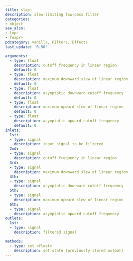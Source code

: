 ```yaml
---
title: slop~
description: slew-limiting low-pass filter
categories:
- object
see_also:
- lop~
- fexpr~
pdcategory: vanilla, Filters, Effects
last_update: '0.50'

arguments:
  - type: float
    description: cutoff frequency in linear region 
    default: 0
  - type: float
    description: maximum downward slew of linear region 
    default: 0
  - type: float
    description: asymptotic downward cutoff frequency
    default: 0
  - type: float
    description: maximum upward slew of linear region
    default: 0
  - type: float
    description: asymptotic upward cutoff frequency
    default: 0
inlets:
  1st:
  - type: signal
    description: input signal to be filtered
  2nd:
  - type: signal
    description: cutoff frequency in linear region
  3rd:
  - type: signal
    description: maximum downward slew of linear region
  4th:
  - type: signal
    description: asymptotic downward cutoff frequency
  5th:
  - type: signal
    description: maximum upward slew of linear region
  6th:
  - type: signal
    description: asymptotic upward cutoff frequency
outlets:
  1st:
  - type: signal
    description: filtered signal

methods:
  - type: set <float>
    description: set state (previously stored output)
---
```

